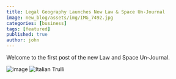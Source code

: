 ```yaml
---
title: Legal Geography Launches New Law & Space Un-Journal
image: new_blog/assets/img/IMG_7492.jpg
categories: [business]
tags: [featured]
published: true
author: john
---
```


Welcome to the first post of the new Law and Space Un-Journal. 

![image](new_blog/assets/img/IMG_7492.jpg)
<img src="new_blog/assets/img/IMG_7492.jpg" alt="Italian Trulli">
